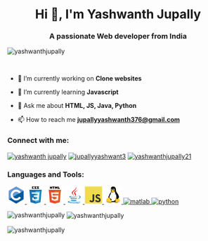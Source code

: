 <h1 align="center">Hi 👋, I'm Yashwanth Jupally</h1>
<h3 align="center">A passionate Web developer from India</h3>

<p align="left"> <img src="https://komarev.com/ghpvc/?username=yashwanthjupally&label=Profile%20views&color=0e75b6&style=flat" alt="yashwanthjupally" /> </p>

<p align="left"> <a href="https://twitter.com/" target="blank"><img src="https://img.shields.io/twitter/follow/?logo=twitter&style=for-the-badge" alt="" /></a> </p>

- 🔭 I’m currently working on **Clone websites**

- 🌱 I’m currently learning **Javascript**

- 💬 Ask me about **HTML, JS, Java, Python**

- 📫 How to reach me **jupallyyashwanth376@gmail.com**

<h3 align="left">Connect with me:</h3>
<p align="left">
<a href="https://linkedin.com/in/yashwanth jupally" target="blank"><img align="center" src="https://raw.githubusercontent.com/rahuldkjain/github-profile-readme-generator/master/src/images/icons/Social/linked-in-alt.svg" alt="yashwanth jupally" height="30" width="40" /></a>
<a href="https://www.hackerrank.com/jupallyyashwant3" target="blank"><img align="center" src="https://raw.githubusercontent.com/rahuldkjain/github-profile-readme-generator/master/src/images/icons/Social/hackerrank.svg" alt="jupallyyashwant3" height="30" width="40" /></a>
<a href="https://www.leetcode.com/yashwanthjupally21" target="blank"><img align="center" src="https://raw.githubusercontent.com/rahuldkjain/github-profile-readme-generator/master/src/images/icons/Social/leet-code.svg" alt="yashwanthjupally21" height="30" width="40" /></a>
</p>
<h3 align="left">Languages and Tools:</h3>
<p align="left"> 
  
<a href="https://www.cprogramming.com/" target="_blank" rel="noreferrer"> 
  <img src="https://raw.githubusercontent.com/devicons/devicon/master/icons/c/c-original.svg" alt="c" width="40" height="40"/>
</a> 

<a href="https://www.w3schools.com/css/" target="_blank" rel="noreferrer"> 
    <img src="https://raw.githubusercontent.com/devicons/devicon/master/icons/css3/css3-original-wordmark.svg" alt="css3" width="40" height="40"/> </a> 
    
<a href="https://www.w3.org/html/" target="_blank" rel="noreferrer"> 
  <img src="https://raw.githubusercontent.com/devicons/devicon/master/icons/html5/html5-original-wordmark.svg" alt="html5" width="40" height="40"/> </a> 
  
<a href="https://www.java.com" target="_blank" rel="noreferrer"> 
  <img src="https://raw.githubusercontent.com/devicons/devicon/master/icons/java/java-original.svg" alt="java" width="40" height="40"/> </a> 

<a href="https://developer.mozilla.org/en-US/docs/Web/JavaScript" target="_blank" rel="noreferrer">
  <img src="https://raw.githubusercontent.com/devicons/devicon/master/icons/javascript/javascript-original.svg" alt="javascript" width="40" height="40"/> </a> 
  
<a href="https://www.linux.org/" target="_blank" rel="noreferrer">
  <img src="https://raw.githubusercontent.com/devicons/devicon/master/icons/linux/linux-original.svg" alt="linux" width="40" height="40"/> </a> 
  
<a href="https://www.mathworks.com/" target="_blank" rel="noreferrer"> 
  <img src="https://upload.wikimedia.org/wikipedia/commons/2/21/Matlab_Logo.png" alt="matlab" width="40" height="40"/> </a> 
  
<a href="https://www.python.org" target="_blank" rel="noreferrer"> 
    <img src="https://upload.wikimedia.org/wikipedia/commons/c/c3/Python-logo-notext.svg" alt="python" width="40" height="40"/> </a> </p>




<p><img align="left" src="https://github-readme-stats.vercel.app/api/top-langs?username=yashwanthjupally&show_icons=true&locale=en&layout=compact" alt="yashwanthjupally" /></p>

<p>&nbsp;<img align="center" src="https://github-readme-stats.vercel.app/api?username=yashwanthjupally&show_icons=true&locale=en" alt="yashwanthjupally" /></p>

<p><img align="center" src="https://github-readme-streak-stats.herokuapp.com/?user=yashwanthjupally&" alt="yashwanthjupally" /></p>

